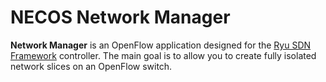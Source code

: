 # NECOS Network Manager

**Network Manager** is an OpenFlow application designed for the [Ryu SDN Framework](https://osrg.github.io/ryu/) controller. The main goal is to allow you to create fully isolated network slices on an OpenFlow switch.
